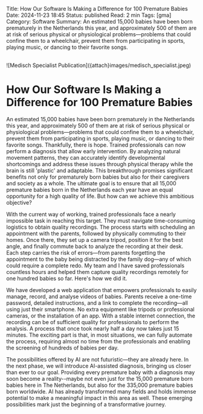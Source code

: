 Title: How Our Software Is Making a Difference for 100 Premature Babies
Date: 2024-11-23 18:45
Status: published
Read: 2 min
Tags: [gma]
Category: Software
Summary: An estimated 15,000 babies have been born prematurely in the Netherlands this year, and approximately 500 of them are at risk of serious physical or physiological problems—problems that could confine them to a wheelchair, prevent them from participating in sports, playing music, or dancing to their favorite songs.

<br>
![Medisch Specialist Publication]({attach}images/medisch_specialist.jpeg)
<br>


# How Our Software Is Making a Difference for 100 Premature Babies

An estimated 15,000 babies have been born prematurely in the Netherlands this year, and approximately 500 of them are at risk of serious physical or physiological problems—problems that could confine them to a wheelchair, prevent them from participating in sports, playing music, or dancing to their favorite songs. Thankfully, there is hope. Trained professionals can now perform a diagnosis that allow early intervention. By analyzing natural movement patterns, they can accurately identify developmental shortcomings and address these issues through physical therapy while the brain is still 'plastic' and adaptable. This breakthrough promises significant benefits not only for prematurely born babies but also for their caregivers and society as a whole. The ultimate goal is to ensure that all 15,000 premature babies born in the Netherlands each year have an equal opportunity for a high quality of life. But how can we achieve this ambitious objective?

With the current way of working, trained professionals face a nearly impossible task in reaching this target. They must navigate time-consuming logistics to obtain quality recordings. The process starts with scheduling an appointment with the parents, followed by physically commuting to their homes. Once there, they set up a camera tripod, position it for the best angle, and finally commute back to analyze the recording at their desk. Each step carries the risk of errors—from parents forgetting the appointment to the baby being distracted by the family dog—any of which could require a complete redo. My team and I have saved professionals countless hours and helped them capture quality recordings remotely for one hundred babies so far. Here's how we did it.

We have developed a web application that empowers professionals to easily manage, record, and analyse videos of babies. Parents receive a one-time password, detailed instructions, and a link to complete the recording—all using just their smartphone. No extra equipment like tripods or professional cameras, or the installation of an app. With a stable internet connection, the recording can be of sufficient quality for professionals to perform the analysis. A process that once took nearly half a day now takes just 15 minutes. The exciting part is that, in most situations, we can fully automate the process, requiring almost no time from the professionals and enabling the screening of hundreds of babies per day.

The possibilities offered by AI are not futuristic—they are already here. In the next phase, we will introduce AI-assisted diagnosis, bringing us closer than ever to our goal. Providing every premature baby with a diagnosis may soon become a reality--maybe not even just for the 15,000 premature born babies here in The Netherlands, but also for the 335,000 premature babies born worldwide. AI has already transformed many fields and holds immense potential to make a meaningful impact in this area as well. These emerging possibilities mark just the beginning of a transformative journey.